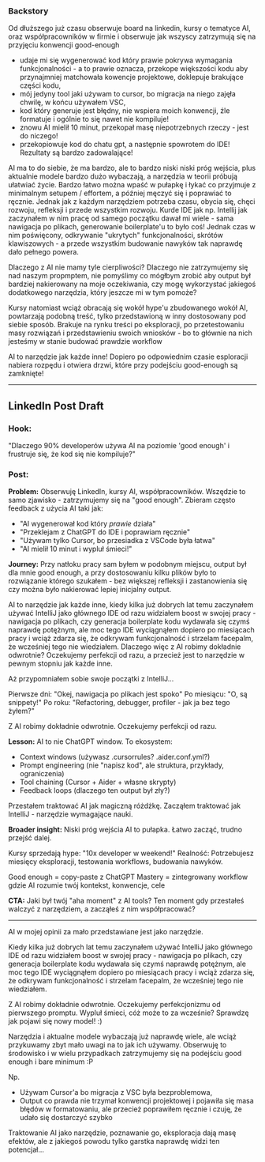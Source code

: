 
### Backstory
Od dłuższego już czasu obserwuje board na linkedin, kursy o tematyce AI, oraz współpracowników w firmie i obserwuje jak wszyscy zatrzymują się na przyjęciu konwencji good-enough
- udaje mi się wygenerować kod który prawie pokrywa wymagania funkcjonalności - a to prawie oznacza, przekope większości kodu aby przynajmniej matchowała kowencje projektowe, doklepuje brakujące części kodu,
- mój jedyny tool jaki używam to cursor, bo migracja na niego zajęła chwilę, w końcu używałem VSC,
- kod który generuje jest błędny, nie wspiera moich konwencji, źle formatuje i ogólnie to się nawet nie kompiluje!
- znowu AI mielił 10 minut, przekopał masę niepotrzebnych rzeczy - jest do niczego!
- przekopiowuje kod do chatu gpt, a następnie spowrotem do IDE! Rezultaty są bardzo zadowalające!

AI ma to do siebie, że ma bardzo, ale to bardzo niski niski próg wejścia, plus aktualnie modele bardzo dużo wybaczają, a narzędzia w teorii próbują ułatwiać życie.
Bardzo łatwo można wpaść w pułapkę i łykać co przyjmuje z minimalnym setupem / effortem, a później męczyć się i poprawiać to ręcznie.
Jednak jak z każdym narzędziem potrzeba czasu, obycia się, chęci rozwoju, refleksji i przede wszystkim rozwoju.
Kurde IDE jak np. Intellij jak zaczynałem w nim pracę od samego początku dawał mi wiele - sama nawigacja po plikach, generowanie boilerplate'u to było coś! Jednak czas w nim poświęcony, odkrywanie "ukrytych" funkcjonalności, skrótów klawiszowych - a przede wszystkim budowanie nawyków tak naprawdę dało pełnego powera.

Dlaczego z AI nie mamy tyle cierpliwości? Dlaczego nie zatrzymujemy się nad naszym propmptem, nie pomyślimy co mógłbym zrobić aby output był bardziej nakierowany na moje oczekiwania, czy mogę wykorzystać jakiegoś dodatkowego narzędzia, który jeszcze mi w tym pomoże?

Kursy natomiast wciąż obracają się wokół hype'u zbudowanego wokół AI, powtarzają podobną treść, tylko przedstawioną w inny dostosowany pod siebie sposób. Brakuje na rynku treści po eksploracji, po przetestowaniu masy rozwiązań i przedstawieniu swoich wniosków - bo to głównie na nich jesteśmy w stanie budować prawdzie workflow

AI to narzędzie jak każde inne! Dopiero po odpowiednim czasie esploracji nabiera rozpędu i otwiera drzwi, które przy podejściu good-enough są zamknięte!

---

## LinkedIn Post Draft

### Hook:
"Dlaczego 90% developerów używa AI na poziomie 'good enough' i frustruje się, że kod się nie kompiluje?"

### Post:

**Problem:**
Obserwuję LinkedIn, kursy AI, współpracowników. Wszędzie to samo zjawisko - zatrzymujemy się na "good enough". 
Zbieram często feedback z użycia AI taki jak:
- "AI wygenerował kod który *prawie* działa"
- "Przeklejam z ChatGPT do IDE i poprawiam ręcznie"
- "Używam tylko Cursor, bo przesiadka z VSCode była łatwa"
- "AI mielił 10 minut i wypluł śmieci!"

**Journey:**
Przy natłoku pracy sam byłem w podobnym miejscu, output był dla mnie good enough, a przy dostosowaniu kilku plików było to rozwiązanie którego szukałem - bez większej refleksji i zastanowienia się czy można było nakierować lepiej inicjalny output.

AI to narzędzie jak każde inne, kiedy kilka już dobrych lat temu zaczynałem używać IntelliJ jako głównego IDE od razu widziałem boost w swojej pracy - nawigacja po plikach, czy generacja boilerplate kodu wydawała się czymś naprawdę potężnym, ale moc tego IDE wyciągnąłem dopiero po miesiącach pracy i wciąż zdarza się, że odkrywam funkcjonalność i strzelam facepalm, że wcześniej tego nie wiedziałem.
Dlaczego więc z AI robimy dokładnie odwrotnie? Oczekujemy perfekcji od razu, a przecież jest to narzędzie w pewnym stopniu jak każde inne.

Aż przypomniałem sobie swoje początki z IntelliJ...

Pierwsze dni: "Okej, nawigacja po plikach jest spoko"
Po miesiącu: "O, są snippety!"
Po roku: "Refactoring, debugger, profiler - jak ja bez tego żyłem?"

Z AI robimy dokładnie odwrotnie. Oczekujemy perfekcji od razu.

**Lesson:**
AI to nie ChatGPT window. To ekosystem:
- Context windows (używasz .cursorrules? .aider.conf.yml?)
- Prompt engineering (nie "napisz kod", ale struktura, przykłady, ograniczenia)
- Tool chaining (Cursor + Aider + własne skrypty)
- Feedback loops (dlaczego ten output był zły?)

Przestałem traktować AI jak magiczną różdżkę. Zacząłem traktować jak IntelliJ - narzędzie wymagające nauki.

**Broader insight:**
Niski próg wejścia AI to pułapka. Łatwo zacząć, trudno przejść dalej.

Kursy sprzedają hype: "10x developer w weekend!"
Realność: Potrzebujesz miesięcy eksploracji, testowania workflows, budowania nawyków.

Good enough = copy-paste z ChatGPT
Mastery = zintegrowany workflow gdzie AI rozumie twój kontekst, konwencje, cele

**CTA:**
Jaki był twój "aha moment" z AI tools? Ten moment gdy przestałeś walczyć z narzędziem, a zacząłeś z nim współpracować?

---

AI w mojej opinii za mało przedstawiane jest jako narzędzie.

Kiedy kilka już dobrych lat temu zaczynałem używać IntelliJ jako głównego IDE od razu widziałem boost w swojej pracy - nawigacja po plikach, czy generacja boilerplate kodu wydawała się czymś naprawdę potężnym, ale moc tego IDE wyciągnąłem dopiero po miesiącach pracy i wciąż zdarza się, że odkrywam funkcjonalność i strzelam facepalm, że wcześniej tego nie wiedziałem.

Z AI robimy dokładnie odwrotnie. Oczekujemy perfekcjonizmu od pierwszego promptu.
Wypluł śmieci, cóż może to za wcześnie? Sprawdzę jak pojawi się nowy model! :)

Narzędzia i aktualne modele wybaczają już naprawdę wiele, ale wciąż przykuwamy zbyt mało uwagi na to jak ich używamy. Obserwuję to środowisko i w wielu przypadkach zatrzymujemy się na podejściu good enough i bare minimum :P 

Np. 
- Używam Cursor'a bo migracja z VSC była bezproblemowa,
- Output co prawda nie trzymał konwencji projektowej i pojawiła się masa błędów w formatowaniu, ale przecież poprawiłem ręcznie i czuję, że udało się dostarczyć szybko

Traktowanie AI jako narzędzie, poznawanie go, eksploracja dają masę efektów, ale z jakiegoś powodu tylko garstka naprawdę widzi ten potencjał...